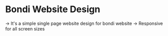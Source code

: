 # Bondi Website Design
-> It's a simple single page website design for bondi website 
-> Responsive for all screen sizes

